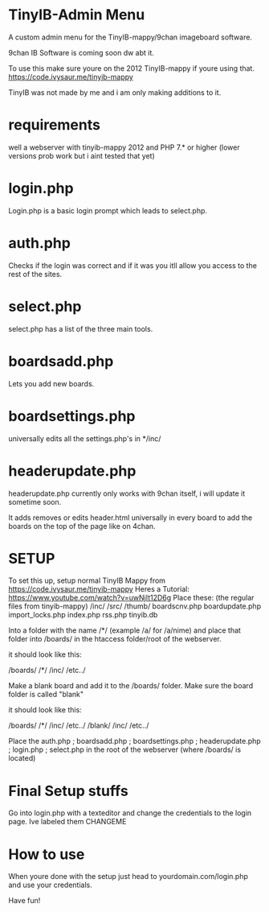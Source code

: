 # TinyIB-Admin Menu
A custom admin menu for the TinyIB-mappy/9chan imageboard software.

9chan IB Software is coming soon dw abt it.

To use this make sure youre on the 2012 TinyIB-mappy if youre using that.
https://code.ivysaur.me/tinyib-mappy

TinyIB was not made by me and i am only making additions to it.

# requirements
well a webserver with tinyib-mappy 2012 and PHP 7.* or higher (lower versions prob work but i aint tested that yet)

# login.php

Login.php is a basic login prompt which leads to select.php.

# auth.php 
Checks if the login was correct and if it was you itll allow you access to the rest of the sites.

# select.php
select.php has a list of the three main tools.

# boardsadd.php
Lets you add new boards.

# boardsettings.php
universally edits all the settings.php's in */inc/

# headerupdate.php

headerupdate.php currently only works with 9chan itself, i will update it sometime soon.

It adds removes or edits header.html universally in every board to add the boards on the top of the page like on 4chan.

# SETUP

To set this up, setup normal TinyIB Mappy from https://code.ivysaur.me/tinyib-mappy
Heres a Tutorial: https://www.youtube.com/watch?v=uwNjIt12D6g
Place these: (the regular files from tinyib-mappy)
  /inc/
  /src/
  /thumb/
    boardscnv.php
    boardupdate.php
    import_locks.php
    index.php
    rss.php
    tinyib.db

Into a folder with the name /*/ (example /a/ for /a/nime)
and place that folder into /boards/ in the htaccess folder/root of the webserver.

it should look like this:

/boards/
        /*/
            /inc/
            /etc../

Make a blank board and add it to the /boards/ folder. Make sure the board folder is called "blank"

it should look like this:

/boards/
        /*/
            /inc/
            /etc../
        /blank/
            /inc/
            /etc../

Place the auth.php ; boardsadd.php ; boardsettings.php ; headerupdate.php ; login.php ; select.php 
in the root of the webserver (where /boards/ is located)

# Final Setup stuffs

Go into login.php with a texteditor and change the credentials to the login page. 
Ive labeled them CHANGEME
# How to use

When youre done with the setup just head to yourdomain.com/login.php and use your credentials.

Have fun!
